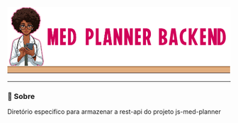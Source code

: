 <a id="header"></a>
<!-- 
    Logo image generated by Bing IA: https://www.bing.com/images/create/
-->
<img src="../docs/assets/images/layout/header_title_backend.png" alt="Med Planner Challenge">

---

<a id="about"></a>
### 📖 Sobre

Diretório especifico para armazenar a rest-api do projeto js-med-planner